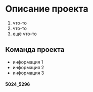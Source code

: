 # Описание проекта
1. что-то
2. что-то
3. ещё что-то
## Команда проекта
* информация 1
* информация 2
* информация 3



#### 5024_5296
